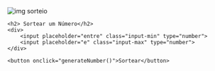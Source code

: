 <!DOCTYPE html>
<html lang="pt-br">

<head>
    <meta charset="UTF-8">
    <meta http-equiv="X-UA-Compatible" content="IE=edge">
    <meta name="viewport" content="width=device-width, initial-scale=1.0">
    <link rel="stylesheet" href="styles.css">
    <link rel="preconnect" href="https://fonts.googleapis.com">
    <link rel="preconnect" href="https://fonts.gstatic.com" crossorigin>
    <link href="https://fonts.googleapis.com/css2?family=Roboto:ital,wght@0,100..900;1,100..900&display=swap"
        rel="stylesheet">
    <title>DevSorteio</title>
</head>

<body>

<img src="./img/Sorteionoinstagram.jpg" alt="img sorteio">

    <h2> Sortear um Número</h2>
    <div>
        <input placeholder="entre" class="input-min" type="number">
        <input placeholder="e" class="input-max" type="number">
    </div>

    <button onclick="generateNumber()">Sortear</button>
</body>

<script src="./scripts.js"></script>


</html>
